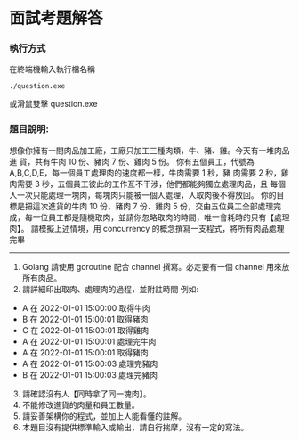 # 面試考題解答

### 執行方式

在終端機輸入執行檔名稱

    ./question.exe

或滑鼠雙擊 question.exe

### 題目說明:

想像你擁有一間肉品加工廠，工廠只加工三種肉類，牛、豬、雞。今天有一堆肉品進
貨，共有牛肉 10 份、豬肉 7 份、雞肉 5 份。
你有五個員工，代號為 A,B,C,D,E，每一個員工處理肉的速度都一樣，牛肉需要 1 秒，豬
肉需要 2 秒，雞肉需要 3 秒，五個員工彼此的工作互不干涉，他們都能夠獨立處理肉品，且
每個人一次只能處理一塊肉，每塊肉只能被一個人處理，人取肉後不得放回。
你的目標是把這次進貨的牛肉 10 份、豬肉 7 份、雞肉 5 份，交由五位員工全部處理完
成，每一位員工都是隨機取肉，並請你忽略取肉的時間，唯一會耗時的只有【處理肉】。
請模擬上述情境，用 concurrency 的概念撰寫一支程式，將所有肉品處理完畢

----
1. Golang 請使用 goroutine 配合 channel 撰寫。必定要有一個 channel 用來放所有肉品。
2. 請詳細印出取肉、處理肉的過程，並附註時間
例如:
* A 在 2022-01-01 15:00:00 取得牛肉
* B 在 2022-01-01 15:00:01 取得豬肉
* C 在 2022-01-01 15:00:01 取得雞肉
* A 在 2022-01-01 15:00:01 處理完牛肉
* A 在 2022-01-01 15:00:01 取得豬肉
* A 在 2022-01-01 15:00:03 處理完豬肉
* B 在 2022-01-01 15:00:03 處理完豬肉
3. 請確認沒有人【同時拿了同一塊肉】。
4. 不能修改進貨的肉量和員工數量。
5. 請妥善架構你的程式，並加上人能看懂的註解。
6. 本題目沒有提供標準輸入或輸出，請自行揣摩，沒有一定的寫法。